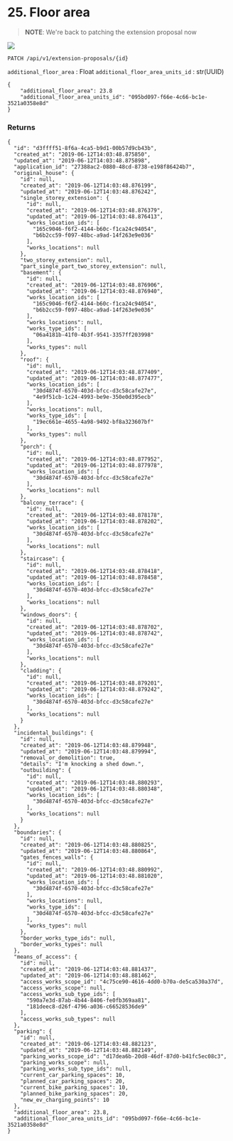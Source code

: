 # 25. Floor area

> **NOTE**: We're back to patching the extension proposal now


![](/static/screen27.png)


`PATCH /api/v1/extension-proposals/{id}`

`additional_floor_area` : Float
`additional_floor_area_units_id` : str(UUID)

    {
        "additional_floor_area": 23.8
        "additional_floor_area_units_id": "095bd097-f66e-4c66-bc1e-3521a0358e8d"
    }

### Returns

    {
      "id": "d3ffff51-8f6a-4ca5-b9d1-00b57d9cb43b",
      "created_at": "2019-06-12T14:03:48.875850",
      "updated_at": "2019-06-12T14:03:48.875898",
      "application_id": "27388ac2-0880-48cd-8738-e198f86424b7",
      "original_house": {
        "id": null,
        "created_at": "2019-06-12T14:03:48.876199",
        "updated_at": "2019-06-12T14:03:48.876242",
        "single_storey_extension": {
          "id": null,
          "created_at": "2019-06-12T14:03:48.876379",
          "updated_at": "2019-06-12T14:03:48.876413",
          "works_location_ids": [
            "165c9046-f6f2-4144-b60c-f1ca24c94054",
            "b6b2cc59-f097-48bc-a9ad-14f263e9e036"
          ],
          "works_locations": null
        },
        "two_storey_extension": null,
        "part_single_part_two_storey_extension": null,
        "basement": {
          "id": null,
          "created_at": "2019-06-12T14:03:48.876906",
          "updated_at": "2019-06-12T14:03:48.876940",
          "works_location_ids": [
            "165c9046-f6f2-4144-b60c-f1ca24c94054",
            "b6b2cc59-f097-48bc-a9ad-14f263e9e036"
          ],
          "works_locations": null,
          "works_type_ids": [
            "06a4181b-41f0-4b3f-9541-3357ff203998"
          ],
          "works_types": null
        },
        "roof": {
          "id": null,
          "created_at": "2019-06-12T14:03:48.877409",
          "updated_at": "2019-06-12T14:03:48.877477",
          "works_location_ids": [
            "30d4874f-6570-403d-bfcc-d3c58cafe27e",
            "4e9f51cb-1c24-4993-be9e-350e0d395ecb"
          ],
          "works_locations": null,
          "works_type_ids": [
            "19ec661e-4655-4a98-9492-bf8a323607bf"
          ],
          "works_types": null
        },
        "porch": {
          "id": null,
          "created_at": "2019-06-12T14:03:48.877952",
          "updated_at": "2019-06-12T14:03:48.877978",
          "works_location_ids": [
            "30d4874f-6570-403d-bfcc-d3c58cafe27e"
          ],
          "works_locations": null
        },
        "balcony_terrace": {
          "id": null,
          "created_at": "2019-06-12T14:03:48.878178",
          "updated_at": "2019-06-12T14:03:48.878202",
          "works_location_ids": [
            "30d4874f-6570-403d-bfcc-d3c58cafe27e"
          ],
          "works_locations": null
        },
        "staircase": {
          "id": null,
          "created_at": "2019-06-12T14:03:48.878418",
          "updated_at": "2019-06-12T14:03:48.878458",
          "works_location_ids": [
            "30d4874f-6570-403d-bfcc-d3c58cafe27e"
          ],
          "works_locations": null
        },
        "windows_doors": {
          "id": null,
          "created_at": "2019-06-12T14:03:48.878702",
          "updated_at": "2019-06-12T14:03:48.878742",
          "works_location_ids": [
            "30d4874f-6570-403d-bfcc-d3c58cafe27e"
          ],
          "works_locations": null
        },
        "cladding": {
          "id": null,
          "created_at": "2019-06-12T14:03:48.879201",
          "updated_at": "2019-06-12T14:03:48.879242",
          "works_location_ids": [
            "30d4874f-6570-403d-bfcc-d3c58cafe27e"
          ],
          "works_locations": null
        }
      },
      "incidental_buildings": {
        "id": null,
        "created_at": "2019-06-12T14:03:48.879948",
        "updated_at": "2019-06-12T14:03:48.879994",
        "removal_or_demolition": true,
        "details": "I'm knocking a shed down.",
        "outbuilding": {
          "id": null,
          "created_at": "2019-06-12T14:03:48.880293",
          "updated_at": "2019-06-12T14:03:48.880348",
          "works_location_ids": [
            "30d4874f-6570-403d-bfcc-d3c58cafe27e"
          ],
          "works_locations": null
        }
      },
      "boundaries": {
        "id": null,
        "created_at": "2019-06-12T14:03:48.880825",
        "updated_at": "2019-06-12T14:03:48.880864",
        "gates_fences_walls": {
          "id": null,
          "created_at": "2019-06-12T14:03:48.880992",
          "updated_at": "2019-06-12T14:03:48.881020",
          "works_location_ids": [
            "30d4874f-6570-403d-bfcc-d3c58cafe27e"
          ],
          "works_locations": null,
          "works_type_ids": [
            "30d4874f-6570-403d-bfcc-d3c58cafe27e"
          ],
          "works_types": null
        },
        "border_works_type_ids": null,
        "border_works_types": null
      },
      "means_of_access": {
        "id": null,
        "created_at": "2019-06-12T14:03:48.881437",
        "updated_at": "2019-06-12T14:03:48.881462",
        "access_works_scope_id": "4c75ce90-4616-4dd0-b70a-de5ca530a37d",
        "access_works_scope": null,
        "access_works_sub_type_ids": [
          "590a7e3d-87ab-4b44-8406-fe0fb369aa81",
          "181deec8-d26f-4796-a036-c66528536de9"
        ],
        "access_works_sub_types": null
      },
      "parking": {
        "id": null,
        "created_at": "2019-06-12T14:03:48.882123",
        "updated_at": "2019-06-12T14:03:48.882149",
        "parking_works_scope_id": "d17dea6b-20d8-46df-87d0-b41fc5ec08c3",
        "parking_works_scope": null,
        "parking_works_sub_type_ids": null,
        "current_car_parking_spaces": 10,
        "planned_car_parking_spaces": 20,
        "current_bike_parking_spaces": 10,
        "planned_bike_parking_spaces": 20,
        "new_ev_charging_points": 10
      },
      "additional_floor_area": 23.8,
      "additional_floor_area_units_id": "095bd097-f66e-4c66-bc1e-3521a0358e8d"
    }
